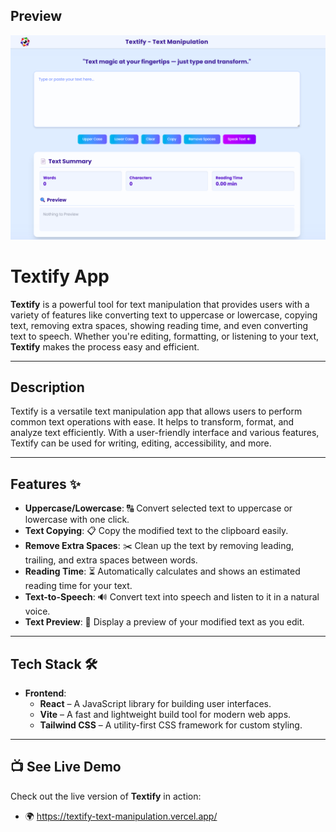 ## **Preview**

![Textify App Preview](Preview.png)

# **Textify App** 

**Textify** is a powerful tool for text manipulation that provides users with a variety of features like converting text to uppercase or lowercase, copying text, removing extra spaces, showing reading time, and even converting text to speech. Whether you're editing, formatting, or listening to your text, **Textify** makes the process easy and efficient.

---

## **Description** 

Textify is a versatile text manipulation app that allows users to perform common text operations with ease. It helps to transform, format, and analyze text efficiently. With a user-friendly interface and various features, Textify can be used for writing, editing, accessibility, and more.

---

## **Features** ✨

- **Uppercase/Lowercase**: 🔠 Convert selected text to uppercase or lowercase with one click.
- **Text Copying**: 📋 Copy the modified text to the clipboard easily.
- **Remove Extra Spaces**: ✂️ Clean up the text by removing leading, trailing, and extra spaces between words.
- **Reading Time**: ⏳ Automatically calculates and shows an estimated reading time for your text.
- **Text-to-Speech**: 🔊 Convert text into speech and listen to it in a natural voice.
- **Text Preview**: 👀 Display a preview of your modified text as you edit.

---

## **Tech Stack** 🛠️

- **Frontend**:  
  - **React** – A JavaScript library for building user interfaces.
  - **Vite** – A fast and lightweight build tool for modern web apps.
  - **Tailwind CSS** – A utility-first CSS framework for custom styling.
---

## 📺 See Live Demo

Check out the live version of **Textify** in action:

- 🌍 https://textify-text-manipulation.vercel.app/
